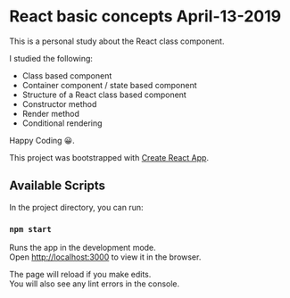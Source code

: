 # React basic concepts April-13-2019

This is a personal study about the React class component. 

I studied the following: 

- Class based component
- Container component / state based component
- Structure of a React class based component
- Constructor method
- Render method
- Conditional rendering

Happy Coding 😀.

This project was bootstrapped with [Create React App](https://github.com/facebook/create-react-app).

## Available Scripts

In the project directory, you can run:

### `npm start`

Runs the app in the development mode.<br>
Open [http://localhost:3000](http://localhost:3000) to view it in the browser.

The page will reload if you make edits.<br>
You will also see any lint errors in the console.

